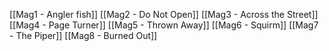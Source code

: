  [[Mag1 - Angler fish]]
 [[Mag2 - Do Not Open]]
 [[Mag3 - Across the Street]]
 [[Mag4 - Page Turner]]
 [[Mag5 - Thrown Away]]
 [[Mag6 - Squirm]]
 [[Mag7 - The Piper]]
 [[Mag8 - Burned Out]]